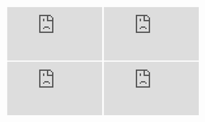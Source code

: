<iframe width="220" height="124" src="https://www.youtube.com/embed/QhIwoMt5XnE" title="YouTube video player" frameborder="0" allow="accelerometer; autoplay; clipboard-write; encrypted-media; gyroscope; picture-in-picture" allowfullscreen></iframe> <iframe width="220" height="124" src="https://www.youtube.com/embed/FrBMR2YCQGw" title="YouTube video player" frameborder="0" allow="accelerometer; autoplay; clipboard-write; encrypted-media; gyroscope; picture-in-picture" allowfullscreen></iframe> <iframe width="220" height="124" src="https://www.youtube.com/embed/gxIZ6r34Vx4" title="YouTube video player" frameborder="0" allow="accelerometer; autoplay; clipboard-write; encrypted-media; gyroscope; picture-in-picture" allowfullscreen></iframe> <iframe width="220" height="124" src="https://www.youtube.com/embed/eTS1rsBD2C4" title="YouTube video player" frameborder="0" allow="accelerometer; autoplay; clipboard-write; encrypted-media; gyroscope; picture-in-picture" allowfullscreen></iframe>
